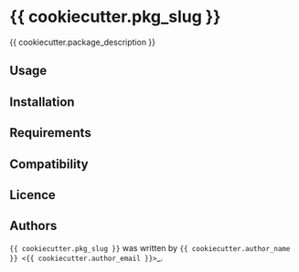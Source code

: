 # {{ cookiecutter.pkg_slug }}

{{ cookiecutter.package_description }}

## Usage

## Installation

## Requirements

## Compatibility

## Licence

## Authors

`{{ cookiecutter.pkg_slug }}` was written by `{{ cookiecutter.author_name }} <{{ cookiecutter.author_email }}>`_.
